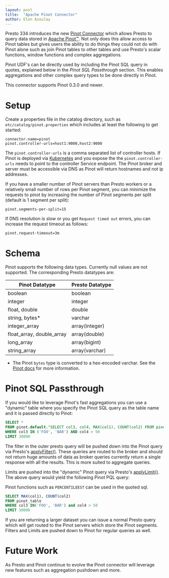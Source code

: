 ```yaml
---
layout: post
title:  "Apache Pinot Connector"
author: Elon Azoulay
---
```


Presto 334 introduces the new [Pinot Connector]({{site.url}}/docs/current/connector/pinot.html)
which allows Presto to query data stored in [Apache Pinot™](https://pinot.apache.org/).
Not only does this allow access to Pinot tables but gives users the ability to do things they could not do with Pinot
alone such as join Pinot tables to other tables and use Presto's scalar functions, window functions and complex aggregations.

Pinot UDF's can be directly used by including the Pinot SQL query in quotes, explained below in the *Pinot SQL Passthrough* section.
This enables aggregations and other complex query types to be done directly in Pinot.

This connector supports Pinot 0.3.0 and newer.

# Setup

Create a properties file in the catalog directory, such as `etc/catalog/pinot.properties` which includes at least the
following to get started:

```
connector.name=pinot
pinot.controller-urls=host1:9000,host2:9000
```

The `pinot.controller-urls` is a comma separated list of controller hosts. If Pinot is deployed via [Kubernetes](https://kubernetes.io/) and you expose the 
the `pinot.controller-urls` needs to point to the controller Service endpoint. The Pinot broker and server must be accessible
via DNS as Pinot will return hostnames and not ip addresses.

If you have a smaller number of Pinot servers than Presto workers or a relatively small number of rows per Pinot segment,
you can minimize the requests to pinot by increasing the number of Pinot segments per split (default is 1 segment per split):

```
pinot.segments-per-split=15
```

If DNS resolution is slow or you get `Request timed out` errors, you can increase the request timeout as follows:

```
pinot.request-timeout=3m
```
 
# Schema

Pinot supports the following data types. Currently null values are not supported. The corresponding Presto datatypes are:

| Pinot Datatype | Presto Datatype |
| -------------- | --------------- |
| boolean | boolean |
| integer | integer |
| float, double | double |
| string, bytes* | varchar |
| integer_array | array(integer) |
| float_array, double_array | array(double) |
| long_array | array(bigint) |
| string_array | array(varchar) |

* The Pinot `bytes` type is converted to a hex-encoded varchar. See the [Pinot docs](https://pinot.apache.org/) for more information.  

# Pinot SQL Passthrough

If you would like to leverage Pinot's fast aggregations you can use a "dynamic" table where you specify the Pinot SQL 
query as the table name and it is passed directly to Pinot:

```sql
SELECT * 
FROM pinot.default."SELECT col3, col4, MAX(col1), COUNT(col2) FROM pinot_table GROUP BY col3, col4"
WHERE col3 IN ('FOO', 'BAR') AND col4 > 50
LIMIT 30000
``` 

The filter in the outer presto query will be pushed down into the Pinot query via Presto's
[applyFilter()]({{site.github_repo_url}}/blob/334/presto-spi/src/main/java/io/prestosql/spi/connector/ConnectorMetadata.java#L746).
These queries are routed to the broker and
should not return huge amounts of data as broker queries currently return a single response with all the results. This
is more suited to aggregate queries.

Limits are pushed into the "dynamic" Pinot query via Presto's
[applyLimit()]({{site.github_repo_url}}/blob/334/presto-spi/src/main/java/io/prestosql/spi/connector/ConnectorMetadata.java#L727).
The above query would yield the following Pinot PQL query:

Pinot functions such as `PERCENTILEEST` can be used in the quoted sql.

```sql
SELECT MAX(col1), COUNT(col2)
FROM pinot_table
WHERE col3 IN('FOO', 'BAR') and col4 > 50
LIMIT 30000
``` 

If you are returning a larger dataset you can issue a normal Presto query which will get routed to the Pinot servers which
store the Pinot segments. Filters and Limits are pushed down to Pinot for regular queries as well.

# Future Work

As Presto and Pinot continue to evolve the Pinot connector will leverage new features such as aggregation pushdown and more.

